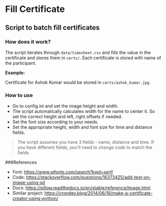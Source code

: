 # Fill Certificate

## Script to batch fill certificates

### How does it work?
The script iterates through `data/timesheet.csv` and fills the value in the certificate and stores them in `certs/`. 
Each certificate is stored with name of the participant.

__Example:__

Certificate for Ashok Kumar would be stored in `certs/ashok_kumar.jpg`.

### How to use
* Go to config.ini and set the image height and width.
* The script automatically calculates width for the name to center it. So set the correct height and left, right offsets if needed.
* Set the font size according to your needs.
* Set the appropriate height, width and font size for time and distance fields.
> The script assumes you have 3 fields - name, distance and time. If you have different fields, you'll need to change code
to match the fields.



###References
* Font: https://www.wfonts.com/search?kwd=serif
* Code: https://stackoverflow.com/questions/16373425/add-text-on-image-using-pil
* Docs: https://pillow.readthedocs.io/en/stable/reference/Image.html
* Similar project: https://crondev.blog/2014/06/16/make-a-certificate-creator-using-python/
